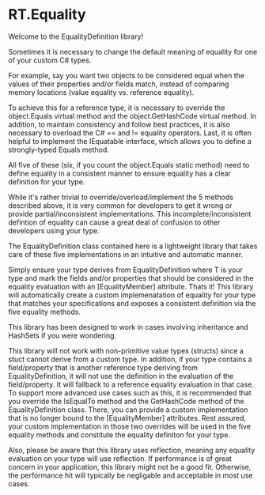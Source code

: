 # RT.Equality

Welcome to the EqualityDefinition library!

Sometimes it is necessary to change the default meaning of equality for one of your custom C# types.  

For example, say you want two objects to be considered equal when the values of their properties and/or fields match, instead of 
comparing memory locations (value equality vs. reference equality).

To achieve this for a reference type, it is necessary to override the object.Equals virtual method and the object.GetHashCode virtual 
method.  In addition, to maintain consistency and follow best practices, it is also necessary to overload the C# == and != equality 
operators.  Last, it is often helpful to implement the IEquatable<T> interface, which allows you to define a strongly-typed Equals 
method.

All five of these (six, if you count the object.Equals static method) need to define equality in a consistent manner to ensure 
equality has a clear definition for your type.

While it's rather trivial to override/overload/implement the 5 methods described above, it is very common for developers to get it 
wrong or provide partial/inconsistent implementations.  This incomplete/inconsistent defintion of equality can cause a great deal 
of confusion to other developers using your type.

The EqualityDefinition class contained here is a lightweight library that takes care of these five implementations in an intuitive 
and automatic manner.

Simply ensure your type derives from EqualityDefinition<T> where T is your type and mark the fields and/or properties that should be
considered in the equality evaluation with an [EqualityMember] attribute.  Thats it!  This library will automatically create a 
custom implemenatation of equality for your type that matches your specifications and exposes a consistent definition via the 
five equality methods.

This library has been designed to work in cases involving inheritance and HashSets if you were wondering.

This library will not work with non-primitive value types (structs) since a stuct cannot derive from a custom type. In addition, if
your type contains a field/property that is another reference type deriving from EqualityDefinition, it will not use the definition in
the evaluation of the field/property.  It will fallback to a reference equality evaluation in that case.  To support more advanced 
use cases such as this, it is recommended that you override the IsEqualTo method and the GetHashCode method of the 
EqualityDefinition class.  There, you can provide a custom implementation that is no longer bound to the [EqualityMember] attributes.
Rest assured, your custom implementation in those two overrides will be used in the five equality methods and constitute the 
equality definiton for your type.

Also, please be aware that this library uses reflection, meaning any equality evaluation on your type will use reflection. If 
performance is of great concern in your application, this library might not be a good fit.  Otherwise, the performance hit will
typically be negligable and acceptable in most use cases.






